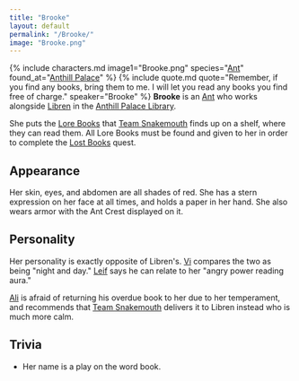```yaml
---
title: "Brooke"
layout: default
permalink: "/Brooke/"
image: "Brooke.png"
---
```

{% include characters.md image1="Brooke.png" species="[Ant](/Ant)" found_at="[Anthill Palace](/Anthill_Palace)" %}
{% include quote.md quote="Remember, if you find any books, bring them to me. I will let you read any books you find free of charge." speaker="Brooke" %}
**Brooke** is an [Ant](/Ant) who works alongside [Libren](/Libren) in the [Anthill Palace Library](/Anthill_Palace#Palace_Library).

She puts the [Lore Books](/Lore_Books) that [Team Snakemouth](/Team_Snakemouth) finds up on a shelf, where they can read them. All Lore Books must be found and given to her in order to complete the [Lost Books](/Lost_Books) quest.

## Appearance
Her skin, eyes, and abdomen are all shades of red. She has a stern expression on her face at all times, and holds a paper in her hand. She also wears armor with the Ant Crest displayed on it.

## Personality
Her personality is exactly opposite of Libren's. [Vi](/Vi) compares the two as being "night and day." [Leif](/Leif) says he can relate to her "angry power reading aura."

[Ali](/Ali) is afraid of returning his overdue book to her due to her temperament, and recommends that [Team Snakemouth](/Team_Snakemouth) delivers it to Libren instead who is much more calm.

## Trivia

* Her name is a play on the word book.

<br />